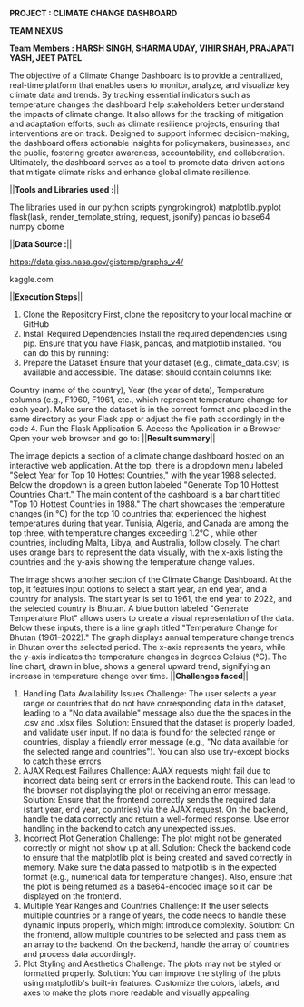 **PROJECT : CLIMATE CHANGE DASHBOARD**

**TEAM NEXUS**

 **Team Members : HARSH SINGH, 
                  SHARMA UDAY, 
                  VIHIR SHAH, 
                  PRAJAPATI YASH, 
                  JEET PATEL**

             
The objective of a Climate Change Dashboard is to provide a centralized, real-time platform that enables users to monitor,
analyze, and visualize key climate data and trends. By tracking essential indicators such as temperature changes the dashboard help
stakeholders better understand the impacts of climate change. It also allows for the tracking of mitigation and adaptation efforts, 
such as climate resilience projects, ensuring that interventions are on track.
Designed to support informed decision-making, the dashboard offers actionable insights for policymakers, businesses, and the public,
fostering greater awareness, accountability, and collaboration. Ultimately, the dashboard serves as a tool to promote 
data-driven actions that mitigate climate risks and enhance global climate resilience. 

||**Tools and Libraries used :**||

The libraries used in our python scripts 
pyngrok(ngrok)
matplotlib.pyplot
flask(lask, render_template_string, request, jsonify)
pandas
io
base64
numpy
cborne

||**Data Source :**||

https://data.giss.nasa.gov/gistemp/graphs_v4/

kaggle.com

||**Execution Steps**||
1. Clone the Repository
First, clone the repository to your local machine or GitHub
2. Install Required Dependencies
Install the required dependencies using pip. Ensure that you have Flask, pandas, and matplotlib installed. You can do this by running:
3. Prepare the Dataset
Ensure that your dataset (e.g., climate_data.csv) is available and accessible. The dataset should contain columns like:

Country (name of the country),
Year (the year of data),
Temperature columns (e.g., F1960, F1961, etc., which represent temperature change for each year).
Make sure the dataset is in the correct format and placed in the same directory as your Flask app or adjust the file path accordingly in the code
4. Run the Flask Application
5. Access the Application in a Browser
Open your web browser and go to:
||**Result summary**||

The image depicts a section of a climate change dashboard hosted on an interactive web application. At the top, there is a dropdown menu labeled
"Select Year for Top 10 Hottest Countries," with the year 1988 selected. Below the dropdown is a green button labeled "Generate Top 10 Hottest Countries Chart."
The main content of the dashboard is a bar chart titled "Top 10 Hottest Countries in 1988." The chart showcases the temperature changes (in °C) for the top 10
countries that experienced the highest temperatures during that year. Tunisia, Algeria, and Canada are among the top three, with temperature changes exceeding 1.2°C
, while other countries, including Malta, Libya, and Australia, follow closely. The chart uses orange bars to represent the data visually, with the x-axis listing the 
countries and the y-axis showing the temperature change values.

The image shows another section of the Climate Change Dashboard. At the top, it features input options to select a start year, an end year, and a country for analysis. 
The start year is set to 1961, the end year to 2022, and the selected country is Bhutan. A blue button labeled "Generate Temperature Plot" allows users to create a visual
representation of the data. Below these inputs, there is a line graph titled "Temperature Change for Bhutan (1961–2022)." The graph displays annual temperature change trends 
in Bhutan over the selected period. The x-axis represents the years, while the y-axis indicates the temperature changes in degrees Celsius (°C). The line chart, drawn in blue,
shows a general upward trend, signifying an increase in temperature change over time.
||**Challenges faced**||
1. Handling Data Availability Issues
Challenge: The user selects a year range or countries that do not have corresponding data in the dataset, leading to a "No data available" message also due the the spaces in the .csv and .xlsx files.
Solution: Ensured that the dataset is properly loaded, and validate user input. If no data is found for the selected range or countries, display a friendly error message (e.g., "No data available for the selected range and countries"). You can also use try-except blocks to catch these errors
2. AJAX Request Failures
Challenge: AJAX requests might fail due to incorrect data being sent or errors in the backend route. This can lead to the browser not displaying the plot or receiving an error message.
Solution: Ensure that the frontend correctly sends the required data (start year, end year, countries) via the AJAX request. On the backend, handle the data correctly and return a well-formed response. Use error handling in the backend to catch any unexpected issues.
3. Incorrect Plot Generation
Challenge: The plot might not be generated correctly or might not show up at all.
Solution: Check the backend code to ensure that the matplotlib plot is being created and saved correctly in memory. Make sure the data passed to matplotlib is in the expected format (e.g., numerical data for temperature changes). Also, ensure that the plot is being returned as a base64-encoded image so it can be displayed on the frontend.
4. Multiple Year Ranges and Countries
Challenge: If the user selects multiple countries or a range of years, the code needs to handle these dynamic inputs properly, which might introduce complexity.
Solution: On the frontend, allow multiple countries to be selected and pass them as an array to the backend. On the backend, handle the array of countries and process data accordingly.
5. Plot Styling and Aesthetics
Challenge: The plots may not be styled or formatted properly.
Solution: You can improve the styling of the plots using matplotlib's built-in features. Customize the colors, labels, and axes to make the plots more readable and visually appealing.
